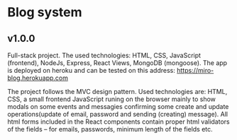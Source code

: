 # Blog system
## v1.0.0
Full-stack project. The used technologies:  HTML, CSS, JavaScript (frontend), NodeJs, Express, React Views, MongoDB (mongoose).
The app is deployed on heroku and can be tested on this address:
https://miro-blog.herokuapp.com 

The project follows the MVC design pattern. Used technologies are: HTML, CSS, a small frontend JavaScript runing on the browser mainly to show modals on some events and messagies confirming some create and update operations(update of email, password and sending (creating) message). All html forms included in the React components contain proper html validators of the fields – for emails, passwords, minimum length of the fields etc.

